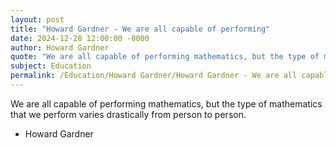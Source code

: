 ```yaml
---
layout: post
title: "Howard Gardner - We are all capable of performing"
date: 2024-12-28 12:00:00 -0000
author: Howard Gardner
quote: "We are all capable of performing mathematics, but the type of mathematics that we perform varies drastically from person to person."
subject: Education
permalink: /Education/Howard Gardner/Howard Gardner - We are all capable of performing
---
```


We are all capable of performing mathematics, but the type of mathematics that we perform varies drastically from person to person.

- Howard Gardner
